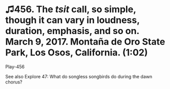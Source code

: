 ♫456. The *tsit* call, so simple, though it can vary in loudness, duration, emphasis, and so on. March 9, 2017. Montaña de Oro State Park, Los Osos, California. (1:02)
=======================================================================================================================================================================

Play-456

See also Explore 47: What do songless songbirds do during the dawn
chorus?
